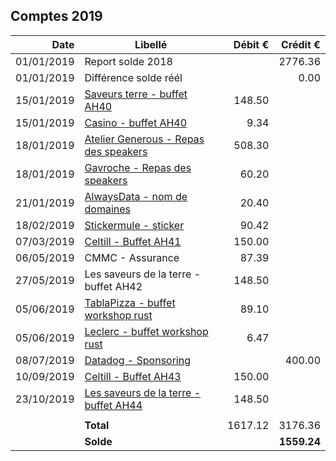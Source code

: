
## Comptes 2019

| Date       | Libellé                                                                            | Débit €   | Crédit €  |
|-----------:|------------------------------------------------------------------------------------|----------:|----------:|
| 01/01/2019 | Report solde 2018                                                                  |           |   2776.36 |
| 01/01/2019 | Différence solde réél                                                              |           |      0.00 |
| 15/01/2019 | [Saveurs terre - buffet AH40](invoices/2019/invoices/201901_04_saveursterre.pdf)   |    148.50 |           |
| 15/01/2019 | [Casino - buffet AH40](invoices/in/201901_04_casino.pdf)                           |      9.34 |           |
| 18/01/2019 | [Atelier Generous - Repas des speakers](invoices/in/201901_01_ateliergenerous.pdf) |    508.30 |           |
| 18/01/2019 | [Gavroche - Repas des speakers](invoices/in/201901_02_gavroche.pdf)                |     60.20 |           |
| 21/01/2019 | [AlwaysData - nom de domaines](invoices/in/201901_03_alwaysdata.pdf)               |     20.40 |           |
| 18/02/2019 | [Stickermule - sticker](invoices/in/201902_01_stickermule.pdf)                     |     90.42 |           |
| 07/03/2019 | [Celtill - Buffet AH41](invoices/in/201903_01_celtill.pdf)                         |    150.00 |           |
| 06/05/2019 | CMMC - Assurance                                                                   |     87.39 |           |
| 27/05/2019 | Les saveurs de la terre - buffet AH42                                              |    148.50 |           |
| 05/06/2019 | [TablaPizza - buffet workshop rust](invoices/in/201906_01_tablapizza.pdf)          |     89.10 |           |
| 05/06/2019 | [Leclerc - buffet workshop rust](invoices/in/201906_02_leclerc.pdf)                |      6.47 |           |
| 08/07/2019 | [Datadog - Sponsoring](invoices/out/201905_01_datadog.pdf)                         |           |    400.00 |
| 10/09/2019 | [Celtill - Buffet AH43](invoices/in/201909_01_celtill.pdf)                         |    150.00 |           |
| 23/10/2019 | [Les saveurs de la terre - buffet AH44](invoices/in/201910_01_saveursterre.pdf)    |    148.50 |           |
|            |                                                                                    |           |           |
|            |                                                                          **Total** |   1617.12 |   3176.36 |
|            |                                                                          **Solde** |           |**1559.24**|
